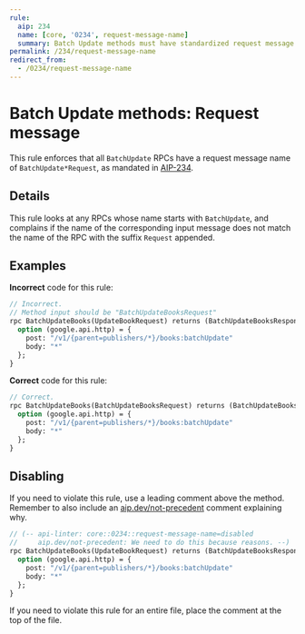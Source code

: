 ```yaml
---
rule:
  aip: 234
  name: [core, '0234', request-message-name]
  summary: Batch Update methods must have standardized request message names.
permalink: /234/request-message-name
redirect_from:
  - /0234/request-message-name
---
```


# Batch Update methods: Request message

This rule enforces that all `BatchUpdate` RPCs have a request message name of
`BatchUpdate*Request`, as mandated in [AIP-234][].

## Details

This rule looks at any RPCs whose name starts with `BatchUpdate`, and
complains if the name of the corresponding input message does not match the
name of the RPC with the suffix `Request` appended.

## Examples

**Incorrect** code for this rule:

```proto
// Incorrect.
// Method input should be "BatchUpdateBooksRequest"
rpc BatchUpdateBooks(UpdateBookRequest) returns (BatchUpdateBooksResponse) {
  option (google.api.http) = {
    post: "/v1/{parent=publishers/*}/books:batchUpdate"
    body: "*"
  };
}
```

**Correct** code for this rule:

```proto
// Correct.
rpc BatchUpdateBooks(BatchUpdateBooksRequest) returns (BatchUpdateBooksResponse) {
  option (google.api.http) = {
    post: "/v1/{parent=publishers/*}/books:batchUpdate"
    body: "*"
  };
}
```

## Disabling

If you need to violate this rule, use a leading comment above the method.
Remember to also include an [aip.dev/not-precedent][] comment explaining why.

```proto
// (-- api-linter: core::0234::request-message-name=disabled
//     aip.dev/not-precedent: We need to do this because reasons. --)
rpc BatchUpdateBooks(UpdateBookRequest) returns (BatchUpdateBooksResponse) {
  option (google.api.http) = {
    post: "/v1/{parent=publishers/*}/books:batchUpdate"
    body: "*"
  };
}
```

If you need to violate this rule for an entire file, place the comment at the
top of the file.

[aip-234]: https://aip.dev/234
[aip.dev/not-precedent]: https://aip.dev/not-precedent
